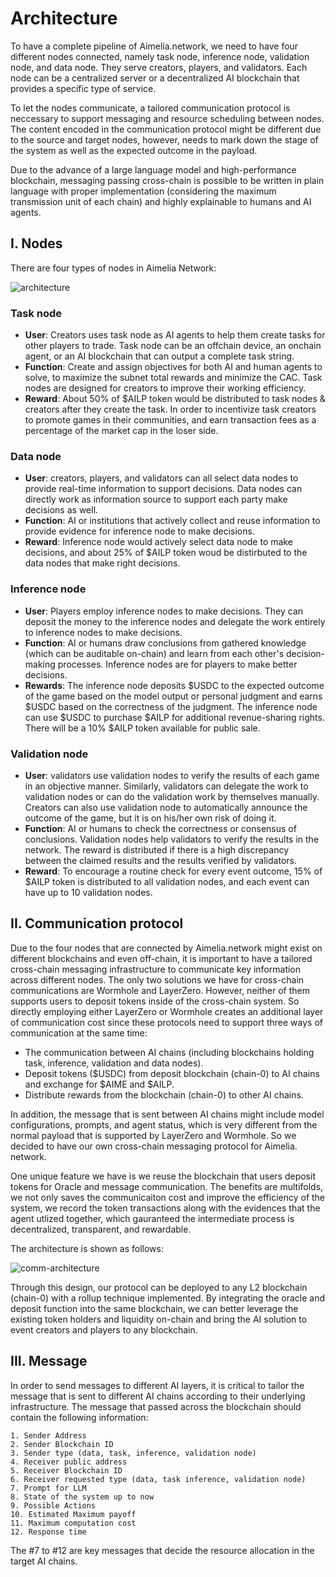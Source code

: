 # Architecture

To have a complete pipeline of Aimelia.network, we need to have four different nodes connected, namely task node, inference node, validation node, and data node. They serve creators, players, and validators. Each node can be a centralized server or a decentralized AI blockchain that provides a specific type of service.

To let the nodes communicate, a tailored communication protocol is neccessary to support messaging and resource scheduling between nodes. The content encoded in the communication protocol might be different due to the source and target nodes, however, needs to mark down the stage of the system as well as the expected outcome in the payload.

Due to the advance of a large language model and high-performance blockchain, messaging passing cross-chain is possible to be written in plain language with proper implementation (considering the maximum transmission unit of each chain) and highly explainable to humans and AI agents.

## I. Nodes

There are four types of nodes in Aimelia Network:

![architecture](https://whitepaper.aimelia.network/~gitbook/image?url=https%3A%2F%2F516989656-files.gitbook.io%2F%7E%2Ffiles%2Fv0%2Fb%2Fgitbook-x-prod.appspot.com%2Fo%2Fspaces%252FCCzRRAwggtrnfKBiYaGq%252Fuploads%252FwfJSkCeZDPM1rf3ak9qd%252Fimage.png%3Falt%3Dmedia%26token%3Dd54dfc03-d702-4886-8e82-e885ee11d19d&width=768&dpr=4&quality=100&sign=92cef7cac65e992713ed1469fa45c40e756d9a938a2d59232cef28c4a72b7a73)

### Task node

- **User**: Creators uses task node as AI agents to help them create tasks for other players to trade. Task node can be an offchain device, an onchain agent, or an AI blockchain that can output a complete task string.
- **Function**: Create and assign objectives for both AI and human agents to solve, to maximize the subnet total rewards and minimize the CAC. Task nodes are designed for creators to improve their working efficiency.
- **Reward**: About 50% of $AILP token would be distributed to task nodes & creators after they create the task. In order to incentivize task creators to promote games in their communities, and earn transaction fees as a percentage of the market cap in the loser side.

### Data node

- **User**: creators, players, and validators can all select data nodes to provide real-time information to support decisions. Data nodes can directly work as information source to support each party make decisions as well.
- **Function**: AI or institutions that actively collect and reuse information to provide evidence for inference node to make decisions.
- **Reward**: Inference node would actively select data node to make decisions, and about 25% of $AILP token woud be distirbuted to the data nodes that make right decisions.

### Inference node

- **User**: Players employ inference nodes to make decisions. They can deposit the money to the inference nodes and delegate the work entirely to inference nodes to make decisions.
- **Function**: AI or humans draw conclusions from gathered knowledge (which can be auditable on-chain) and learn from each other's decision-making processes. Inference nodes are for players to make better decisions.
- **Rewards**: The inference node deposits $USDC to the expected outcome of the game based on the model output or personal judgment and earns $USDC based on the correctness of the judgment. The inference node can use $USDC to purchase $AILP for additional revenue-sharing rights. There will be a 10% $AILP token available for public sale.

### Validation node

- **User**: validators use validation nodes to verify the results of each game in an objective manner. Similarly, validators can delegate the work to validation nodes or can do the validation work by themselves manually. Creators can also use validation node to automatically announce the outcome of the game, but it is on his/her own risk of doing it.
- **Function**: AI or humans to check the correctness or consensus of conclusions. Validation nodes help validators to verify the results in the network. The reward is distributed if there is a high discrepancy between the claimed results and the results verified by validators.
- **Reward**: To encourage a routine check for every event outcome, 15% of $AILP token is distributed to all validation nodes, and each event can have up to 10 validation nodes.

## II. Communication protocol

Due to the four nodes that are connected by Aimelia.network might exist on different blockchains and even off-chain, it is important to have a tailored cross-chain messaging infrastructure to communicate key information across different nodes. The only two solutions we have for cross-chain communications are Wormhole and LayerZero. However, neither of them supports users to deposit tokens inside of the cross-chain system. So directly employing either LayerZero or Wormhole creates an additional layer of communication cost since these protocols need to support three ways of communication at the same time:

- The communication between AI chains (including blockchains holding task, inference, validation and data nodes).
- Deposit tokens ($USDC) from deposit blockchain (chain-0) to AI chains and exchange for $AIME and $AILP.
- Distribute rewards from the blockchain (chain-0) to other AI chains.

In addition, the message that is sent between AI chains might include model configurations, prompts, and agent status, which is very different from the normal payload that is supported by LayerZero and Wormhole. So we decided to have our own cross-chain messaging protocol for Aimelia. network.

One unique feature we have is we reuse the blockchain that users deposit tokens for Oracle and message communication. The benefits are multifolds, we not only saves the communicaiton cost and improve the efficiency of the system, we record the token transactions along with the evidences that the agent utlized together, which gauranteed the intermediate process is decentralized, transparent, and rewardable.

The architecture is shown as follows:

![comm-architecture](https://whitepaper.aimelia.network/~gitbook/image?url=https%3A%2F%2F516989656-files.gitbook.io%2F%7E%2Ffiles%2Fv0%2Fb%2Fgitbook-x-prod.appspot.com%2Fo%2Fspaces%252FCCzRRAwggtrnfKBiYaGq%252Fuploads%252Fb7ER2tdSVt65R9SXhWsC%252Fimage.png%3Falt%3Dmedia%26token%3D5df0fb89-f2d3-4077-a643-ac8b3e1ebb99&width=768&dpr=1&quality=100&sign=98c817abda11f1f2567c1d0355c982350d0e30b12dfc55085a3914e0de4de09d)

Through this design, our protocol can be deployed to any L2 blockchain (chain-0) with a rollup technique implemented. By integrating the oracle and deposit function into the same blockchain, we can better leverage the existing token holders and liquidity on-chain and bring the AI solution to event creators and players to any blockchain.

## III. Message

In order to send messages to different AI layers, it is critical to tailor the message that is sent to different AI chains according to their underlying infrastructure. The message that passed across the blockchain should contain the following information:

```
1. Sender Address
2. Sender Blockchain ID
3. Sender type (data, task, inference, validation node)
4. Receiver public address
5. Receiver Blockchain ID
6. Receiver requested type (data, task inference, validation node)
7. Prompt for LLM
8. State of the system up to now
9. Possible Actions
10. Estimated Maximum payoff
11. Maximum computation cost
12. Response time
```

The #7 to #12 are key messages that decide the resource allocation in the target AI chains.
